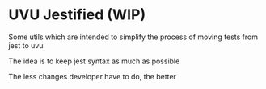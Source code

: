 # UVU Jestified (WIP)

Some utils which are intended to simplify the process of moving tests from jest to uvu

The idea is to keep jest syntax as much as possible

The less changes developer have to do, the better
